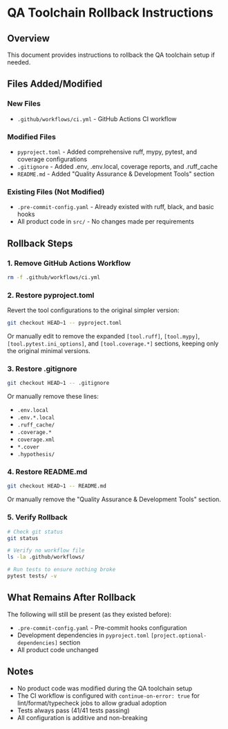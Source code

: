 # QA Toolchain Rollback Instructions

## Overview
This document provides instructions to rollback the QA toolchain setup if needed.

## Files Added/Modified

### New Files
- `.github/workflows/ci.yml` - GitHub Actions CI workflow

### Modified Files
- `pyproject.toml` - Added comprehensive ruff, mypy, pytest, and coverage configurations
- `.gitignore` - Added .env, .env.local, coverage reports, and .ruff_cache
- `README.md` - Added "Quality Assurance & Development Tools" section

### Existing Files (Not Modified)
- `.pre-commit-config.yaml` - Already existed with ruff, black, and basic hooks
- All product code in `src/` - No changes made per requirements

## Rollback Steps

### 1. Remove GitHub Actions Workflow
```bash
rm -f .github/workflows/ci.yml
```

### 2. Restore pyproject.toml
Revert the tool configurations to the original simpler version:
```bash
git checkout HEAD~1 -- pyproject.toml
```

Or manually edit to remove the expanded `[tool.ruff]`, `[tool.mypy]`, `[tool.pytest.ini_options]`, and `[tool.coverage.*]` sections, keeping only the original minimal versions.

### 3. Restore .gitignore
```bash
git checkout HEAD~1 -- .gitignore
```

Or manually remove these lines:
- `.env.local`
- `.env.*.local`
- `.ruff_cache/`
- `.coverage.*`
- `coverage.xml`
- `*.cover`
- `.hypothesis/`

### 4. Restore README.md
```bash
git checkout HEAD~1 -- README.md
```

Or manually remove the "Quality Assurance & Development Tools" section.

### 5. Verify Rollback
```bash
# Check git status
git status

# Verify no workflow file
ls -la .github/workflows/

# Run tests to ensure nothing broke
pytest tests/ -v
```

## What Remains After Rollback

The following will still be present (as they existed before):
- `.pre-commit-config.yaml` - Pre-commit hooks configuration
- Development dependencies in `pyproject.toml` `[project.optional-dependencies]` section
- All product code unchanged

## Notes

- No product code was modified during the QA toolchain setup
- The CI workflow is configured with `continue-on-error: true` for lint/format/typecheck jobs to allow gradual adoption
- Tests always pass (41/41 tests passing)
- All configuration is additive and non-breaking
